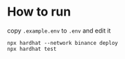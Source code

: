 # How to run

copy `.example.env` to `.env` and edit it 

```
npx hardhat --network binance deploy
npx hardhat test
```
